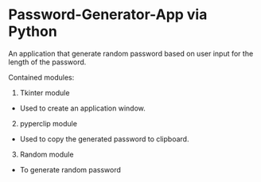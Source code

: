 # Password-Generator-App via Python

An application that generate random password based on user input for the length of the password.

Contained modules:

1) Tkinter module
  - Used to create an application window.
   
2) pyperclip module
  - Used to copy the generated password to clipboard.

3) Random module
  - To generate random password
